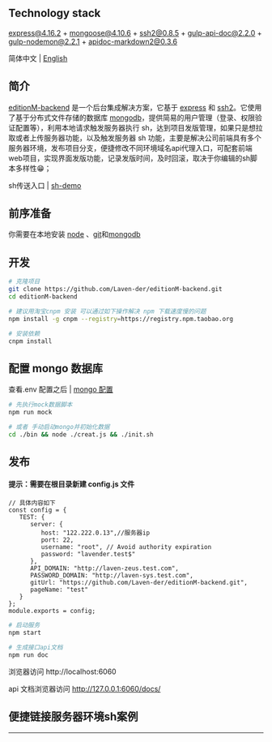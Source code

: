 ## Technology stack

express@4.16.2 + mongoose@4.10.6 + ssh2@0.8.5 + gulp-api-doc@2.2.0 + gulp-nodemon@2.2.1 + apidoc-markdown2@0.3.6

简体中文 | [English](./README.md)

## 简介

[editionM-backend](https://github.com/Laven-der/editionM-backend) 是一个后台集成解决方案，它基于 [express](https://www.expressjs.com.cn/) 和 [ssh2](https://www.npmjs.com/package/ssh2)。它使用了基于分布式文件存储的数据库
[mongodb](https://www.mongodb.org.cn/)，提供简易的用户管理（登录、权限验证配置等），利用本地请求触发服务器执行 sh，达到项目发版管理，如果只是想拉取或者上传服务器功能，以及触发服务器 sh 功能，主要是解决公司前端具有多个服务器环境，发布项目分支，便捷修改不同环境域名api代理入口，可配套前端web项目，实现界面发版功能，记录发版时间，及时回滚，取决于你编辑的sh脚本多样性😁；

sh传送入口 | [sh-demo](./bin/sh-utils/start.sh)
## 前序准备

你需要在本地安装 [node](http://nodejs.org/) 、[git](https://git-scm.com/)和[mongodb](https://www.mongodb.org.cn/)

## 开发

```bash
# 克隆项目
git clone https://github.com/Laven-der/editionM-backend.git
cd editionM-backend

# 建议用淘宝cnpm 安装 可以通过如下操作解决 npm 下载速度慢的问题
npm install -g cnpm --registry=https://registry.npm.taobao.org

# 安装依赖
cnpm install

```

## 配置 mongo 数据库

查看.env 配置之后 | [mongo 配置](./MONGOD.md)

```bash
# 先执行mock数据脚本
npm run mock

# 或者 手动启动mongo并初始化数据
cd ./bin && node ./creat.js && ./init.sh

```

## 发布

#### 提示：需要在根目录新建 config.js 文件

```
// 具体内容如下
const config = {
   TEST: {
      server: {
         host: "122.222.0.13",//服务器ip
         port: 22,
         username: "root", // Avoid authority expiration
         password: "lavender.test$"
      },
      API_DOMAIN: "http://laven-zeus.test.com",
      PASSWORD_DOMAIN: "http://laven-sys.test.com",
      gitUrl: "https://github.com/Laven-der/editionM-backend.git",
      pageName: "test"
   }
};
module.exports = config;
```

```bash
# 启动服务
npm start

# 生成接口api文档
npm run doc

```

浏览器访问 http://localhost:6060

api 文档浏览器访问 http://127.0.0.1:6060/docs/


## 便捷链接服务器环境sh案例



---
